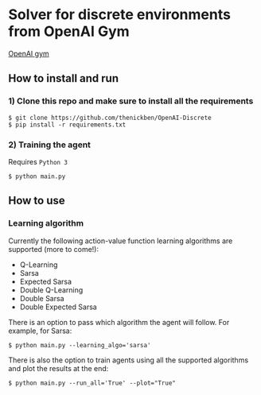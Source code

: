 # Solver for discrete environments from OpenAI Gym

[OpenAI gym](link)

## How to install and run

### 1) Clone this repo and make sure to install all the requirements
```
$ git clone https://github.com/thenickben/OpenAI-Discrete
$ pip install -r requirements.txt
```

### 2) Training the agent

Requires `Python 3`
```
$ python main.py
```

## How to use

### Learning algorithm

Currently the following action-value function learning algorithms are supported (more to come!):

* Q-Learning
* Sarsa
* Expected Sarsa
* Double Q-Learning
* Double Sarsa
* Double Expected Sarsa

There is an option to pass which algorithm the agent will follow. For example, for Sarsa:
```
$ python main.py --learning_algo='sarsa'
```

There is also the option to train agents using all the supported algorithms and plot the results at the end:
```
$ python main.py --run_all='True' --plot="True"
```
